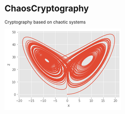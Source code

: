 # ChaosCryptography
Cryptography based on chaotic systems

![alt text](https://github.com/Phoenix-flame/ChaosCryptography/blob/main/images/xz.png?raw=true)

